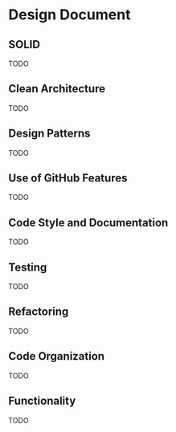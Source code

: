 # Design Document #

## SOLID ##
TODO

## Clean Architecture ##
TODO

## Design Patterns ##
TODO

## Use of GitHub Features ##
TODO

## Code Style and Documentation ##
TODO

## Testing ##
TODO

## Refactoring ##
TODO

## Code Organization ##
TODO

## Functionality ##
TODO
